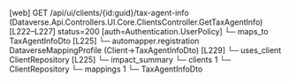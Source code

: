[web] GET /api/ui/clients/{id:guid}/tax-agent-info  (Dataverse.Api.Controllers.UI.Core.ClientsController.GetTaxAgentInfo)  [L222–L227] status=200 [auth=Authentication.UserPolicy]
  └─ maps_to TaxAgentInfoDto [L225]
    └─ automapper.registration DataverseMappingProfile (Client->TaxAgentInfoDto) [L229]
  └─ uses_client ClientRepository [L225]
  └─ impact_summary
    └─ clients 1
      └─ ClientRepository
    └─ mappings 1
      └─ TaxAgentInfoDto

